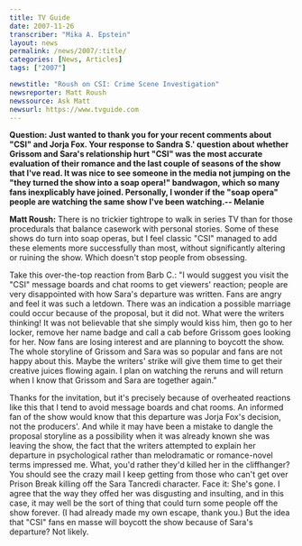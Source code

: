 ```yaml
---
title: TV Guide
date: 2007-11-26
transcriber: "Mika A. Epstein"
layout: news
permalink: /news/2007/:title/
categories: [News, Articles]
tags: ["2007"]

newstitle: "Roush on CSI: Crime Scene Investigation"
newsreporter: Matt Roush
newssource: Ask Matt
newsurl: https://www.tvguide.com
---
```


**Question: Just wanted to thank you for your recent comments about "CSI" and Jorja Fox. Your response to Sandra S.' question about whether Grissom and Sara's relationship hurt "CSI" was the most accurate evaluation of their romance and the last couple of seasons of the show that I've read. It was nice to see someone in the media not jumping on the "they turned the show into a soap opera!" bandwagon, which so many fans inexplicably have joined. Personally, I wonder if the "soap opera" people are watching the same show I've been watching.-- Melanie**

**Matt Roush:** There is no trickier tightrope to walk in series TV than for those procedurals that balance casework with personal stories. Some of these shows do turn into soap operas, but I feel classic "CSI" managed to add these elements more successfully than most, without significantly altering or ruining the show. Which doesn't stop people from obsessing.

Take this over-the-top reaction from Barb C.: "I would suggest you visit the "CSI" message boards and chat rooms to get viewers' reaction; people are very disappointed with how Sara's departure was written. Fans are angry and feel it was such a letdown. There was an indication a possible marriage could occur because of the proposal, but it did not. What were the writers thinking! It was not believable that she simply would kiss him, then go to her locker, remove her name badge and call a cab before Grissom goes looking for her. Now fans are losing interest and are planning to boycott the show. The whole storyline of Grissom and Sara was so popular and fans are not happy about this. Maybe the writers' strike will give them time to get their creative juices flowing again. I plan on watching the reruns and will return when I know that Grissom and Sara are together again."

Thanks for the invitation, but it's precisely because of overheated reactions like this that I tend to avoid message boards and chat rooms. An informed fan of the show would know that this departure was Jorja Fox's decision, not the producers'. And while it may have been a mistake to dangle the proposal storyline as a possibility when it was already known she was leaving the show, the fact that the writers attempted to explain her departure in psychological rather than melodramatic or romance-novel terms impressed me. What, you'd rather they'd killed her in the cliffhanger? You should see the crazy mail I keep getting from those who can't get over Prison Break killing off the Sara Tancredi character. Face it: She's gone. I agree that the way they offed her was disgusting and insulting, and in this case, it may well be the sort of thing that could turn some people off the show forever. (I had already made my own escape, thank you.) But the idea that "CSI" fans en masse will boycott the show because of Sara's departure? Not likely.
